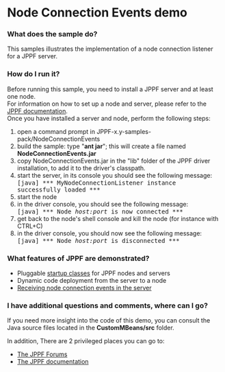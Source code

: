 # Node Connection Events demo

<h3>What does the sample do?</h3>
This samples illustrates the implementation of a node connection listener for a JPPF server.

<h3>How do I run it?</h3>
Before running this sample, you need to install a JPPF server and at least one node.<br>
For information on how to set up a node and server, please refer to the <a href="https://www.jppf.org/doc/6.0/index.php?title=Introduction">JPPF documentation</a>.<br>
Once you have installed a server and node, perform the following steps:
<ol class="samplesList">
  <li>open a command prompt in JPPF-x.y-samples-pack/NodeConnectionEvents</li>
  <li>build the sample: type "<b>ant jar</b>"; this will create a file named <b>NodeConnectionEvents.jar</b></li>
  <li>copy NodeConnectionEvents.jar in the "lib" folder of the JPPF driver installation, to add it to the driver's classpath.</li>
  <li>start the server, in its console you should see the following message:<br/><tt>  [java] *** MyNodeConnectionListener instance successfully loaded ***</tt></li>
  <li>start the node</li>
  <li>in the driver console, you should see the following message:<br/><tt>  [java] *** Node <i>host:port</i> is now connected ***</tt></li>
  <li>get back to the node's shell console and kill the node (for instance with CTRL+C)</li>
  <li>in the driver console, you should now see the following message:<br/><tt>  [java] *** Node <i>host:port</i> is disconnected ***</tt></li>
</ol>

<h3>What features of JPPF are demonstrated?</h3>
<ul class="samplesList">
  <li>Pluggable <a href="https://www.jppf.org/doc/6.0/index.php?title=JPPF_startup_classes">startup classes</a> for JPPF nodes and servers</li>
  <li>Dynamic code deployment from the server to a node</li>
  <li><a href="https://www.jppf.org/doc/6.0/index.php?title=Receiving_node_connection_events_in_the_server">Receiving node connection events in the server</a></li>
</ul>

<h3>I have additional questions and comments, where can I go?</h3>
<p>If you need more insight into the code of this demo, you can consult the Java source files located in the <b>CustomMBeans/src</b> folder.
<p>In addition, There are 2 privileged places you can go to:
<ul class="samplesList">
  <li><a href="https://www.jppf.org/forums">The JPPF Forums</a></li>
  <li><a href="https://www.jppf.org/doc/6.0/">The JPPF documentation</a></li>
</ul>

